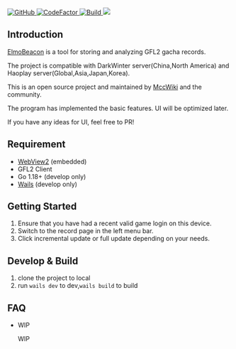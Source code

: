 <p>
  <br/>
  <a href="https://github.com/MatchaCabin/ElmoBeacon/blob/master/LICENSE">
    <img alt="GitHub" src="https://img.shields.io/github/license/MatchaCabin/ElmoBeacon"/>
  </a>
  <a href="https://github.com/MatchaCabin/ElmoBeacon/issues">
    <img src="https://img.shields.io/badge/contributions-welcome-brightgreen.svg?style=flat" alt="CodeFactor" />
  </a>
  <a href="https://github.com/MatchaCabin/ElmoBeacon/actions/workflows/release.yml" rel="nofollow">
    <img src="https://img.shields.io/github/actions/workflow/status/MatchaCabin/ElmoBeacon/release.yml?branch=master&logo=Github" alt="Build" />
  </a>
  <a href="https://github.com/MatchaCabin/ElmoBeacon/releases" rel="nofollow">
    <img src="https://img.shields.io/github/v/release/MatchaCabin/ElmoBeacon"/>
  </a>
</p>

## Introduction
<p><a href="https://github.com/MatchaCabin/ElmoBeacon" rel="nofollow">ElmoBeacon</a> is a tool for storing and analyzing GFL2 gacha records.</p>
<p>The project is compatible with DarkWinter server(China,North America) and Haoplay server(Global,Asia,Japan,Korea).</p>
<p>This is an open source project and maintained by <a href="https://gf2.mcc.wiki" rel="nofollow">MccWiki</a> and the community.</p>
<p>The program has implemented the basic features. UI will be optimized later.</p>
<p>If you have any ideas for UI, feel free to PR!</p>

## Requirement
- <a href="https://developer.microsoft.com/en-us/microsoft-edge/webview2" rel="nofollow">WebView2</a> (embedded)
- GFL2 Client
- Go 1.18+ (develop only)
- <a href="https://wails.io/docs/gettingstarted/installation/" rel="nofollow">Wails</a> (develop only)

## Getting Started
1. Ensure that you have had a recent valid game login on this device.
2. Switch to the record page in the left menu bar.
3. Click incremental update or full update depending on your needs.

## Develop & Build
1. clone the project to local
2. run `wails dev` to dev,`wails build` to build

## FAQ

- WIP

  WIP